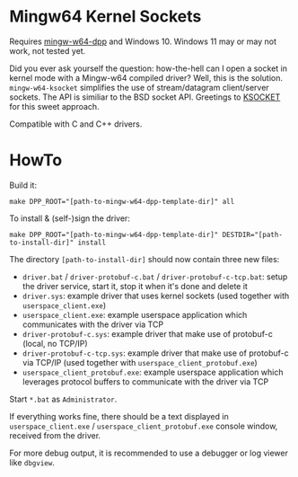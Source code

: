 # Mingw64 Kernel Sockets

Requires [mingw-w64-dpp](https://github.com/utoni/mingw-w64-dpp) and Windows 10. Windows 11 may or may not work, not tested yet.

Did you ever ask yourself the question: how-the-hell can I open a socket in kernel mode with a Mingw-w64 compiled driver?
Well, this is the solution. `mingw-w64-ksocket` simplifies the use of stream/datagram client/server sockets.
The API is similiar to the BSD socket API.
Greetings to [KSOCKET](https://github.com/wbenny/KSOCKET) for this sweet approach.

Compatible with C and C++ drivers.

# HowTo

Build it:

```shell
make DPP_ROOT="[path-to-mingw-w64-dpp-template-dir]" all

```

To install & (self-)sign the driver:

```shell
make DPP_ROOT="[path-to-mingw-w64-dpp-template-dir]" DESTDIR="[path-to-install-dir]" install
```

The directory `[path-to-install-dir]` should now contain three new files:

 * `driver.bat` / `driver-protobuf-c.bat` / `driver-protobuf-c-tcp.bat`: setup the driver service, start it, stop it when it's done and delete it
 * `driver.sys`: example driver that uses kernel sockets (used together with `userspace_client.exe`)
 * `userspace_client.exe`: example userspace application which communicates with the driver via TCP
 * `driver-protobuf-c.sys`: example driver that make use of protobuf-c (local, no TCP/IP)
 * `driver-protobuf-c-tcp.sys`: example driver that make use of protobuf-c  via TCP/IP (used together with `userspace_client_protobuf.exe`)
 * `userspace_client_protobuf.exe`: example userspace application which leverages protocol buffers to communicate with the driver via TCP

Start `*.bat` as `Administrator`.

If everything works fine, there should be a text displayed in `userspace_client.exe` / `userspace_client_protobuf.exe` console window, received from the driver.

For more debug output, it is recommended to use a debugger or log viewer like `dbgview`.
